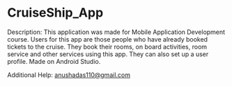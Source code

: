 # CruiseShip_App
Description:
This application was made for Mobile Application Development course. Users for this app are those people who have already booked tickets to the cruise. They book their rooms, on board activities, room service and other services using this app. They can also set up a user profile. 
Made on Android Studio.

Additional Help:
anushadas110@gmail.com

